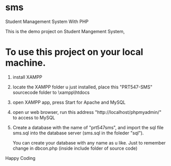 # sms
Student Management System With PHP

This is the demo project on Student Mangement System,


# To use this project on your local machine.

1) install XAMPP

2) locate the XAMPP folder u just installed, place this "PRT547-SMS" sourcecode folder to \xampp\htdocs

3) open XAMPP app, press Start for Apache and MySQL

4) open ur web browser, run this address "http://localhost/phpmyadmin/" to access to MySQL

5) Create a database with the name of "prt547sms", and import the sql file sms.sql into the database server (sms.sql in the foleder "sql").
   
   You can create your database with any name as u like. Just to remember change in dbcon.php (inside include folder of source code)
   
Happy Coding


